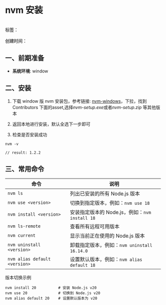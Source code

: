 # nvm 安装

<div style="color: red;padding: 16px 0; font-weight: 600;color: rgb(82 82 82); display: flex;gap: 10px;">
    <span>标签：</span>
    <Badge type="tip" text="前端" />
    <Badge type="tip" text="html" />
    <Badge type="tip" text="原子化" />
</div>

<div style="color: red; font-weight: 600;color: rgb(82 82 82);">
    <span>创建时间：</span>
    <Badge type="tip" text="2025-05-09" />
</div>

## 一、前期准备

- **系统环境**: window

## 二、安装

 1. 下载 window 版 nvm 安装包，参考链接: [nvm-windows](https://github.com/coreybutler/nvm-windows/releases)，下拉，找到 Contributors 下面的asset,选择*nvm-setup.exe*或者*nvm-setup.zip* 等其他版本

 2. 返回本地进行安装，默认全选下一步即可

 3. 检查是否安装成功

```termainal
nvm -v

// result: 1.2.2
```

## 三、常用命令

| 命令                            | 说明                                                   |
|---------------------------------|--------------------------------------------------------|
| `nvm ls`                        | 列出已安装的所有 Node.js 版本                         |
| `nvm use <version>`             | 切换到指定版本，例如：`nvm use 18`                    |
| `nvm install <version>`         | 安装指定版本的 Node.js，例如：`nvm install 18`        |
| `nvm ls-remote`                 | 查看所有远程可用版本                                  |
| `nvm current`                  | 显示当前正在使用的 Node.js 版本                       |
| `nvm uninstall <version>`      | 卸载指定版本，例如：`nvm uninstall 16.14.0`          |
| `nvm alias default <version>`  | 设置默认版本，例如：`nvm alias default 18`            |

版本切换示例
```
nvm install 20          # 安装 Node.js v20
nvm use 20              # 切换到 Node.js v20
nvm alias default 20    # 设置默认版本为 v20
```
 
 

